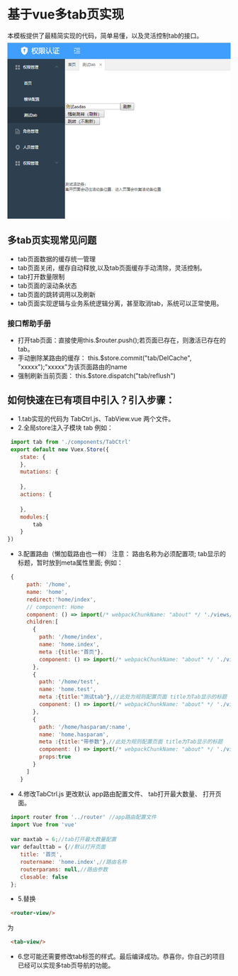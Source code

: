 # 基于vue多tab页实现
本模板提供了最精简实现的代码，简单易懂，以及灵活控制tab的接口。
![example](https://raw.githubusercontent.com/owenxuwei/vue-mutitab/master/example.png)

## 多tab页实现常见问题
* tab页面数据的缓存统一管理
* tab页面关闭，缓存自动释放,以及tab页面缓存手动清除，灵活控制。
* tab打开数量限制
* tab页面的滚动条状态
* tab页面的跳转调用以及刷新
* tab页面实现逻辑与业务系统逻辑分离，甚至取消tab，系统可以正常使用。

### 接口帮助手册
* 打开tab页面：直接使用this.$router.push();若页面已存在，则激活已存在的tab。
* 手动删除某路由的缓存： this.$store.commit("tab/DelCache", "xxxxx");"xxxxx"为该页面路由的name
* 强制刷新当前页面： this.$store.dispatch("tab/reflush")

## 如何快速在已有项目中引入？引入步骤：
* 1.tab实现的代码为 TabCtrl.js、TabView.vue 两个文件。
* 2.全局store注入子模块 tab 例如：
```javascript
 import tab from './components/TabCtrl'
 export default new Vuex.Store({
    state: {
    },
    mutations: {
    
    },
    actions: {
    
    },
    modules:{
        tab
    }
})
```
* 3.配置路由（懒加载路由也一样） 注意： 路由名称为必须配置项; tab显示的标题，暂时放到meta属性里面; 例如：
```javascript
 {
      path: '/home',
      name: 'home',
      redirect:'home/index',
      // component: Home
      component: () => import(/* webpackChunkName: "about" */ './views/Home.vue'),
      children:[
        {
          path: '/home/index',
          name: 'home.index',
          meta :{title:"首页"},
          component: () => import(/* webpackChunkName: "about" */ './views/Tabs/Index.vue')
        },
        {
          path: '/home/test',
          name: 'home.test',
          meta :{title:"测试tab"},//此处为规则配置页面 title为Tab显示的标题
          component: () => import(/* webpackChunkName: "about" */ './views/Tabs/Test.vue')
        },
        {
          path: '/home/hasparam/:name',
          name: 'home.hasparam',
          meta :{title:"带参数"},//此处为规则配置页面 title为Tab显示的标题
          component: () => import(/* webpackChunkName: "about" */ './views/Tabs/HasParam.vue'),
          props:true
        }
      ]
    }
```
* 4.修改TabCtrl.js 更改默认 app路由配置文件、 tab打开最大数量、 打开页面。
```javascript
 import router from '../router' //app路由配置文件
 import Vue from 'vue'

 var maxtab = 6;//tab打开最大数量配置
 var defaulttab = {//默认打开页面
    title: '首页',
    routername: 'home.index',//路由名称
    routerparams: null,//路由参数
    closable: false
 };
```
* 5.替换<router-view/> 
```html
 <router-view/>
```
为 
```html
 <tab-view/>
```
* 6.您可能还需要修改tab标签的样式。最后编译成功。恭喜你，你自己的项目已经可以实现多tab页导航的功能。

